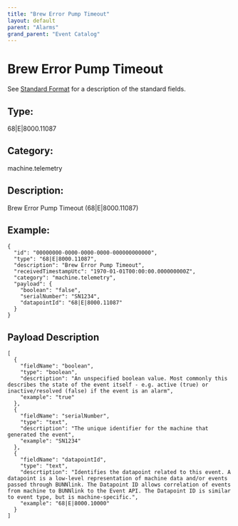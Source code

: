 ```yaml
---
title: "Brew Error Pump Timeout"
layout: default
parent: "Alarms"
grand_parent: "Event Catalog"
---
```


# Brew Error Pump Timeout

See [Standard Format](/event-subscriptions/event-format) for a description of the standard fields.

## Type:

68\|E\|8000.11087

## Category:

machine.telemetry

## Description: 

Brew Error Pump Timeout (68\|E\|8000.11087)

## Example:

```
{
  "id": "00000000-0000-0000-0000-000000000000",
  "type": "68|E|8000.11087",
  "description": "Brew Error Pump Timeout",
  "receivedTimestampUtc": "1970-01-01T00:00:00.000000000Z",
  "category": "machine.telemetry",
  "payload": {
    "boolean": "false",
    "serialNumber": "SN1234",
    "datapointId": "68|E|8000.11087"
  }
}
```

## Payload Description

```
[
  {
    "fieldName": "boolean",
    "type": "boolean",
    "descrtiption": "An unspecified boolean value. Most commonly this describes the state of the event itself - e.g. active (true) or inactive/resolved (false) if the event is an alarm",
    "example": "true"
  },
  {
    "fieldName": "serialNumber",
    "type": "text",
    "descrtiption": "The unique identifier for the machine that generated the event",
    "example": "SN1234"
  },
  {
    "fieldName": "datapointId",
    "type": "text",
    "descrtiption": "Identifies the datapoint related to this event. A datapoint is a low-level representation of machine data and/or events passed through BUNNlink. The Datapoint ID allows correlation of events from machine to BUNNlink to the Event API. The Datapoint ID is similar to event type, but is machine-specific.",
    "example": "68|E|8000.10000"
  }
]
```

